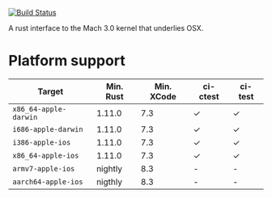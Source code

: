 [![Build Status](https://travis-ci.org/fitzgen/mach.png?branch=master)](https://travis-ci.org/fitzgen/mach)

A rust interface to the Mach 3.0 kernel that underlies OSX.

# Platform support

| Target                | Min. Rust | Min. XCode | ci-ctest | ci-test |
|-----------------------|-----------|------------|----------|---------|
| `x86_64-apple-darwin` |  1.11.0   | 7.3        |  ✓       | ✓       | 
| `i686-apple-darwin`   |  1.11.0   | 7.3        |  ✓       | ✓       |
| `i386-apple-ios`      |  1.11.0   | 7.3        |  ✓       | ✓       |
| `x86_64-apple-ios`    |  1.11.0   | 7.3        |  ✓       | ✓       |
| `armv7-apple-ios`     |  nightly  | 8.3        |  -       | -        |
| `aarch64-apple-ios`   |  nigthly  | 8.3        |  -       | -        |
